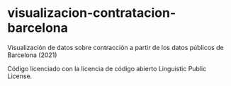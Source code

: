 # visualizacion-contratacion-barcelona
Visualización de datos sobre contracción a partir de los datos públicos de Barcelona (2021)

Código licenciado con la licencia de código abierto Linguistic Public License. 
